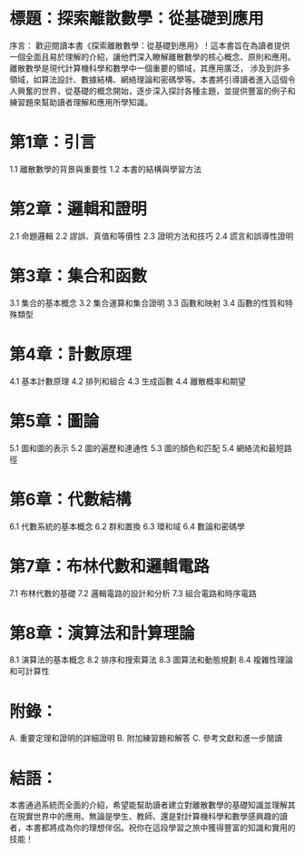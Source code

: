 標題：探索離散數學：從基礎到應用
=============
序言：
歡迎閱讀本書《探索離散數學：從基礎到應用》！這本書旨在為讀者提供一個全面且易於理解的介紹，讓他們深入瞭解離散數學的核心概念、原則和應用。離散數學是現代計算機科學和數學中一個重要的領域，其應用廣泛，
涉及到許多領域，如算法設計、數據結構、網絡理論和密碼學等。本書將引導讀者進入這個令人興奮的世界，從基礎的概念開始，逐步深入探討各種主題，並提供豐富的例子和練習題來幫助讀者理解和應用所學知識。

# 第1章：引言
1.1 離散數學的背景與重要性
1.2 本書的結構與學習方法

# 第2章：邏輯和證明
2.1 命題邏輯
2.2 謬誤、真值和等價性
2.3 證明方法和技巧
2.4 謊言和誤導性證明

# 第3章：集合和函數
3.1 集合的基本概念
3.2 集合運算和集合證明
3.3 函數和映射
3.4 函數的性質和特殊類型

# 第4章：計數原理
4.1 基本計數原理
4.2 排列和組合
4.3 生成函數
4.4 離散概率和期望

# 第5章：圖論
5.1 圖和圖的表示
5.2 圖的遍歷和連通性
5.3 圖的顏色和匹配
5.4 網絡流和最短路徑

# 第6章：代數結構
6.1 代數系統的基本概念
6.2 群和置換
6.3 環和域
6.4 數論和密碼學

# 第7章：布林代數和邏輯電路
7.1 布林代數的基礎
7.2 邏輯電路的設計和分析
7.3 組合電路和時序電路

# 第8章：演算法和計算理論
8.1 演算法的基本概念
8.2 排序和搜索算法
8.3 圖算法和動態規劃
8.4 複雜性理論和可計算性

# 附錄：
A. 重要定理和證明的詳細證明
B. 附加練習題和解答
C. 參考文獻和進一步閱讀

# 結語：
本書通過系統而全面的介紹，希望能幫助讀者建立對離散數學的基礎知識並理解其在現實世界中的應用。無論是學生、教師、還是對計算機科學和數學感興趣的讀者，本書都將成為你的理想伴侶。祝你在這段學習之旅中獲得豐富的知識和實用的技能！
